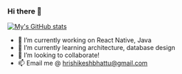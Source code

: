 ### Hi there 👋
[![My's GitHub stats](https://github-readme-stats.vercel.app/api?username=hrishibhattu&show_icons=true&theme=dracula)](https://github.com/anuraghazra/github-readme-stats)

- 🔭 I’m currently working on React Native, Java
- 🌱 I’m currently learning architecture, database design
- 🤝 I’m looking to collaborate!
- 📫 Email me @ hrishikeshbhattu@gmail.com
